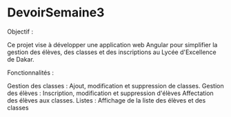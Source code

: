 # DevoirSemaine3
Objectif :

Ce projet vise à développer une application web Angular pour simplifier la gestion des élèves, des classes et des inscriptions au Lycée d'Excellence de Dakar.

Fonctionnalités :

Gestion des classes :
  Ajout, modification et suppression de classes.
  Gestion des élèves :
  Inscription, modification et suppression d'élèves
  Affectation des élèves aux classes.
Listes :
  Affichage de la liste des élèves et des classes
  
